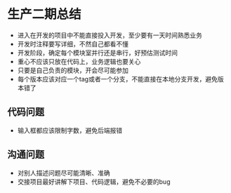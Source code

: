 # 生产二期总结

- 进入在开发的项目中不能直接投入开发，至少要有一天时间熟悉业务
- 开发时注释要写详细，不然自己都看不懂
- 开发阶段，确定每个模块室并行还是串行，好预估测试时间
- 重心不应该只放在代码上，业务逻辑也要关心
- 只要是自己负责的模块，开会尽可能参加
- 每个版本应该对应一个tag或者一个分支，不能直接在本地分支开发，避免版本错了

## 代码问题

- 输入框都应该限制字数，避免后端报错

## 沟通问题

- 对别人描述问题尽可能清晰、准确
- 交接项目最好讲解下项目、代码逻辑，避免不必要的bug
